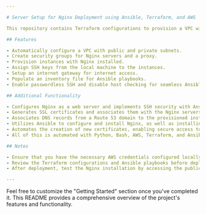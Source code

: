 ```yaml
---

# Server Setup for Nginx Deployment using Ansible, Terraform, and AWS

This repository contains Terraform configurations to provision a VPC with two subnets (public and private), security groups for Nginx servers and a proxy, an internet gateway, and instances with Nginx installed. Additionally, it includes Ansible playbooks to meet prerequisites for Nginx installation and deploy Nginx on the provisioned instances.

## Features

- Automatically configure a VPC with public and private subnets.
- Create security groups for Nginx servers and a proxy.
- Provision instances with Nginx installed.
- Assign SSH keys from the local machine to the instances.
- Setup an internet gateway for internet access.
- Populate an inventory file for Ansible playbooks.
- Enable passwordless SSH and disable host checking for seamless Ansible usage.

## Additional Functionality

- Configures Nginx as a web server and implements SSH security with Ansible.
- Generates SSL certificates and associates them with the Nginx servers using Certbot.
- Associates DNS records from a Route 53 domain to the provisioned instances using AWS Lambda and API Gateway.
- Utilizes Ansible to configure and install Nginx, as well as installing and configuring Certbot (alternative to snap using pip).
- Automates the creation of new certificates, enabling secure access to rodrigonginx.com with HTTPS enabled.
- All of this is automated with Python, Bash, AWS, Terraform, and Ansible.

## Notes

- Ensure that you have the necessary AWS credentials configured locally.
- Review the Terraform configurations and Ansible playbooks before deploying to ensure they meet your requirements.
- After deployment, test the Nginx installation by accessing the public IP addresses of the instances in a web browser.

---
```


Feel free to customize the "Getting Started" section once you've completed it. This README provides a comprehensive overview of the project's features and functionality.
